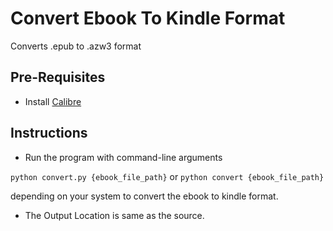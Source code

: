 # Convert Ebook To Kindle Format

Converts .epub to .azw3 format

## Pre-Requisites

- Install [Calibre](https://calibre-ebook.com/download)

## Instructions

- Run the program with command-line arguments

`python convert.py {ebook_file_path}` or `python convert {ebook_file_path}`

depending on your system to convert the ebook to kindle format.

- The Output Location is same as the source.